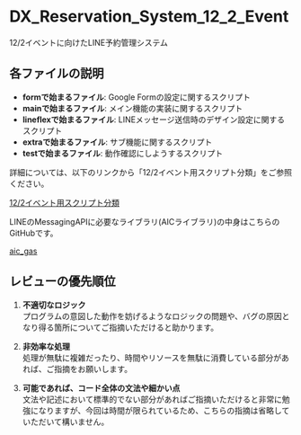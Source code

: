 # DX_Reservation_System_12_2_Event
12/2イベントに向けたLINE予約管理システム
## 各ファイルの説明
- **formで始まるファイル**: Google Formの設定に関するスクリプト  
- **mainで始まるファイル**: メイン機能の実装に関するスクリプト  
- **lineflexで始まるファイル**: LINEメッセージ送信時のデザイン設定に関するスクリプト  
- **extraで始まるファイル**: サブ機能に関するスクリプト
- **testで始まるファイル**: 動作確認にしようするスクリプト

詳細については、以下のリンクから「12/2イベント用スクリプト分類」をご参照ください。
  
[12/2イベント用スクリプト分類](https://docs.google.com/document/d/1gwc7ZD18Ozng4loUsS2uGnJ_p45H_ybNdnFWOuDxxVI/edit)

LINEのMessagingAPIに必要なライブラリ(AICライブラリ)の中身はこちらのGitHubです。

[aic_gas](https://github.com/kento2247/aic_gas/blob/main/main.js)

## レビューの優先順位
1. **不適切なロジック**  
   プログラムの意図した動作を妨げるようなロジックの問題や、バグの原因となり得る箇所についてご指摘いただけると助かります。

2. **非効率な処理**  
   処理が無駄に複雑だったり、時間やリソースを無駄に消費している部分があれば、ご指摘をお願いします。

3. **可能であれば、コード全体の文法や細かい点**  
   文法や記述において標準的でない部分があればご指摘いただけると非常に勉強になりますが、今回は時間が限られているため、こちらの指摘は省略していただいて構いません。
